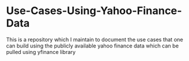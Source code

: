 # Use-Cases-Using-Yahoo-Finance-Data
This is a repository which I maintain to document the use cases that one can build using the publicly available yahoo finance data which can be pulled using yfinance library
